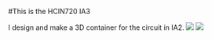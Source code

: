 #This is the HCIN720 IA3

I design and make a 3D container for the circuit in IA2. 
![][model]
![][result]

[model]:https://github.com/Zhiyuan1991/HCIN720-IA3/raw/master/images/model.png
[top]:https://github.com/Zhiyuan1991/HCIN720-IA3/raw/master/images/top.JPG
[front]:https://github.com/Zhiyuan1991/HCIN720-IA3/raw/master/images/front.JPG
[back]:https://github.com/Zhiyuan1991/HCIN720-IA3/raw/master/images/back.JPG
[inside]:https://github.com/Zhiyuan1991/HCIN720-IA3/raw/master/images/inside.JPG
[result]:https://github.com/Zhiyuan1991/HCIN720-IA3/raw/master/images/result.jpg
